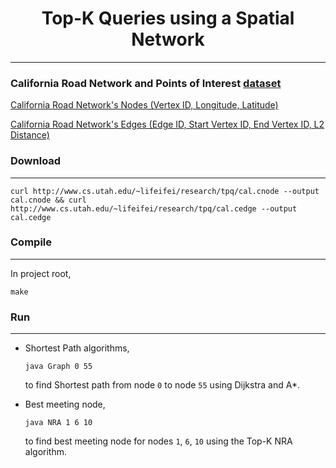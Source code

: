 # <div align="center">Top-K Queries using a Spatial Network</div>

---

### California Road Network and Points of Interest [dataset](http://www.cs.utah.edu/~lifeifei/SpatialDataset.htm)

[California Road Network's Nodes (Vertex ID, Longitude, Latitude)](http://www.cs.utah.edu/~lifeifei/research/tpq/cal.cnode)

[California Road Network's Edges \(Edge ID, Start Vertex ID, End Vertex ID, L2 Distance\)](http://www.cs.utah.edu/~lifeifei/research/tpq/cal.cedge)


### Download

---

``` commandline
curl http://www.cs.utah.edu/~lifeifei/research/tpq/cal.cnode --output cal.cnode && curl http://www.cs.utah.edu/~lifeifei/research/tpq/cal.cedge --output cal.cedge
```

### Compile

---

In project root,
``` commandline
make
```

### Run

---

- Shortest Path algorithms,
    ``` commandline
    java Graph 0 55
    ```
    to find Shortest path from node `0` to node `55` using Dijkstra and A*.


- Best meeting node,
    ``` commandline
    java NRA 1 6 10
    ```
    to find best meeting node for nodes `1`, `6`, `10` using the Top-K NRA algorithm.